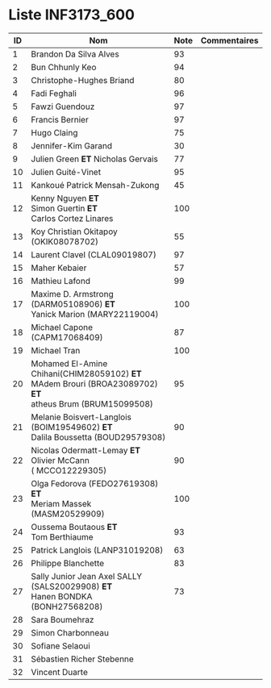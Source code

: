 # Liste INF3173_600
|  ID | Nom | Note | Commentaires |
| --- | --- | --- | --- |
|1|Brandon Da Silva Alves| 93 | 	|
|2|Bun Chhunly Keo| 94 | 	|
|3|Christophe-Hughes Briand| 80	| 	|
|4|Fadi Feghali| 96 | 	|
|5|Fawzi Guendouz|97| 	|
|6|Francis Bernier|97| 	|
|7|Hugo Claing| 75| 	|
|8|Jennifer-Kim Garand| 30	| 	|
|9|Julien Green **ET** Nicholas Gervais| 77	| 	|
|10|Julien Guité-Vinet| 95	| 	|
|11|Kankoué Patrick Mensah-Zukong| 45 | 	|
|12|Kenny Nguyen **ET** <br/> Simon Guertin  **ET** <br/> Carlos Cortez Linares| 100	| 	|
|13|Koy Christian Okitapoy (OKIK08078702)| 55	| 	|
|14|Laurent Clavel (CLAL09019807)| 	97 | 	|
|15|Maher Kebaier| 57	| 	|
|16|Mathieu Lafond| 99	| 	|
|17|Maxime D. Armstrong (DARM05108906) **ET**<br/> Yanick Marion (MARY22119004)| 100	| 	|
|18|Michael Capone (CAPM17068409)| 87	| 	|
|19|Michael Tran| 100	| 	|
|20|Mohamed El-Amine Chihani(CHIM28059102) **ET**<br/>MAdem Brouri (BROA23089702) **ET** <br />atheus Brum (BRUM15099508)| 95	| 	|
|21|Melanie Boisvert-Langlois (BOIM19549602) **ET** <br/>Dalila Boussetta (BOUD29579308)| 90| 	|
|22|Nicolas Odermatt-Lemay **ET** <br/>Olivier McCann ( MCCO12229305)|90 	| 	|
|23|Olga Fedorova (FEDO27619308) **ET**<br/> Meriam Massek (MASM20529909)| 100	| 	|
|24|Oussema Boutaous **ET**<br/> Tom Berthiaume| 93	| 	|
|25|Patrick Langlois (LANP31019208)| 63	| 	|
|26|Philippe Blanchette| 	83 | 	|
|27|Sally Junior Jean Axel SALLY (SALS20029908) **ET**<br/> Hanen BONDKA (BONH27568208)| 	73| 	|
|28|Sara Boumehraz| 	| 	|
|29|Simon Charbonneau| 	| 	|
|30|Sofiane Selaoui| 	| 	|
|31|Sébastien Richer Stebenne| 	| 	|
|32|Vincent Duarte| 	| 	|

